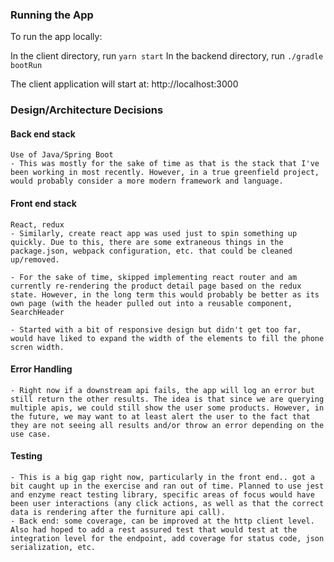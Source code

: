 ### Running the App
To run the app locally:

In the client directory, run `yarn start`
In the backend directory, run `./gradle bootRun`

The client application will start at: http://localhost:3000


### Design/Architecture Decisions

#### Back end stack 
    Use of Java/Spring Boot
    - This was mostly for the sake of time as that is the stack that I've been working in most recently. However, in a true greenfield project, would probably consider a more modern framework and language.

#### Front end stack
    React, redux
    - Similarly, create react app was used just to spin something up quickly. Due to this, there are some extraneous things in the package.json, webpack configuration, etc. that could be cleaned up/removed.

    - For the sake of time, skipped implementing react router and am currently re-rendering the product detail page based on the redux state. However, in the long term this would probably be better as its own page (with the header pulled out into a reusable component, SearchHeader

    - Started with a bit of responsive design but didn't get too far, would have liked to expand the width of the elements to fill the phone scren width.

#### Error Handling
    - Right now if a downstream api fails, the app will log an error but still return the other results. The idea is that since we are querying multiple apis, we could still show the user some products. However, in the future, we may want to at least alert the user to the fact that they are not seeing all results and/or throw an error depending on the use case.
    
#### Testing
    - This is a big gap right now, particularly in the front end.. got a bit caught up in the exercise and ran out of time. Planned to use jest and enzyme react testing library, specific areas of focus would have been user interactions (any click actions, as well as that the correct data is rendering after the furniture api call).
    - Back end: some coverage, can be improved at the http client level. Also had hoped to add a rest assured test that would test at the integration level for the endpoint, add coverage for status code, json serialization, etc. 